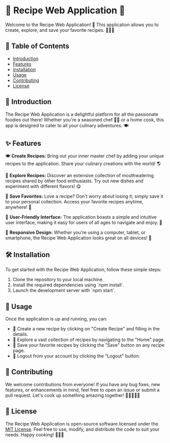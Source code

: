 # 🍳 Recipe Web Application 🥗

Welcome to the Recipe Web Application! 🎉 This application allows you to create, explore, and save your favorite recipes. 🧁🍕🍲

## 📜 Table of Contents
- [Introduction](https://github.com/kamleshjoshi8102/frontend-recipe/blob/main/README.md#-introduction)
- [Features](https://github.com/kamleshjoshi8102/frontend-recipe/blob/main/README.md#-features)
- [Installation](https://github.com/kamleshjoshi8102/frontend-recipe/blob/main/README.md#%EF%B8%8F-installation)
- [Usage](https://github.com/kamleshjoshi8102/frontend-recipe/blob/main/README.md#-usage)
- [Contributing](https://github.com/kamleshjoshi8102/frontend-recipe/blob/main/README.md#-contributing)
- [License](https://github.com/kamleshjoshi8102/frontend-recipe/blob/main/README.md#-license)

## 📝 Introduction
The Recipe Web Application is a delightful platform for all the passionate foodies out there! Whether you're a seasoned chef 🧑‍🍳 or a home cook, this app is designed to cater to all your culinary adventures. 🍽️

## ✨ Features
🍽️ **Create Recipes:** Bring out your inner master chef by adding your unique recipes to the application. Share your culinary creations with the world! 🌎

🥗 **Explore Recipes:** Discover an extensive collection of mouthwatering recipes shared by other food enthusiasts. Try out new dishes and experiment with different flavors! 😋

💾 **Save Favorites:** Love a recipe? Don't worry about losing it; simply save it to your personal collection. Access your favorite recipes anytime, anywhere! 💾

🚀 **User-Friendly Interface:** The application boasts a simple and intuitive user interface, making it easy for users of all ages to navigate and enjoy. 🌟

🍕 **Responsive Design:** Whether you're using a computer, tablet, or smartphone, the Recipe Web Application looks great on all devices! 📱

## 🛠️ Installation
To get started with the Recipe Web Application, follow these simple steps:

1. Clone the repository to your local machine.
2. Install the required dependencies using \`npm install\`.
3. Launch the development server with \`npm start\`.

## 📖 Usage
Once the application is up and running, you can:

- 🍳 Create a new recipe by clicking on "Create Recipe" and filling in the details.
- 🧭 Explore a vast collection of recipes by navigating to the "Home" page.
- 💾 Save your favorite recipes by clicking the "Save" button on any recipe page.
- 🚪 Logout from your account by clicking the "Logout" button.

## 👥 Contributing
We welcome contributions from everyone! If you have any bug fixes, new features, or enhancements in mind, feel free to open an issue or submit a pull request. Let's cook up something amazing together! 🤝👨‍🍳👩‍🍳

## 📄 License
The Recipe Web Application is open-source software licensed under the [MIT License](LICENSE.md). Feel free to use, modify, and distribute the code to suit your needs. Happy cooking! 🎂🍔🍝
